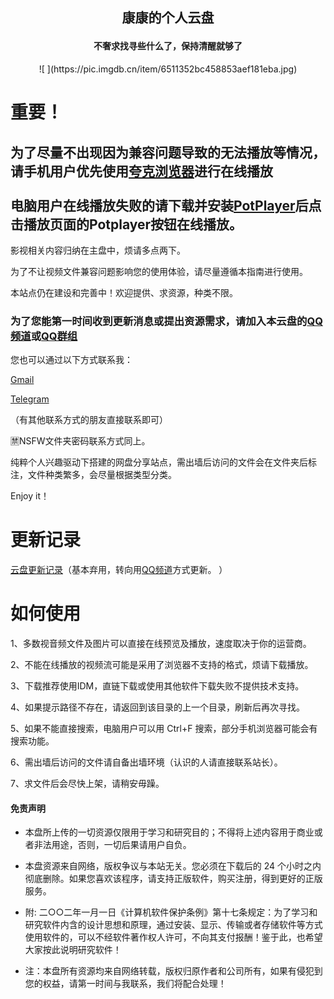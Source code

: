 ## <p align="center"> 康康的个人云盘</p>

#### <p align="center"> 不奢求找寻些什么了，保持清醒就够了</p>

<p align="center"> ![ ](https://pic.imgdb.cn/item/6511352bc458853aef181eba.jpg)</p>

# 重要！

## 为了尽量不出现因为兼容问题导致的无法播放等情况，请手机用户优先使用[夸克浏览器](https://myquark.cn/)进行在线播放<br><br>电脑用户在线播放失败的请下载并安装[PotPlayer](https://drive.pinkman98.xyz/软件/WIN软件/影音播放/PotPlayerSetup64.exe)后点击播放页面的Potplayer按钮在线播放。

影视相关内容归纳在主盘中，烦请多点两下。

为了不让视频文件兼容问题影响您的使用体验，请尽量遵循本指南进行使用。

本站点仍在建设和完善中！欢迎提供、求资源，种类不限。

### 为了您能第一时间收到更新消息或提出资源需求，请加入本云盘的[QQ频道](https://qun.qq.com/qqweb/qunpro/share?_wv=3&_wwv=128&appChannel=share&inviteCode=1W54zcl&appChannel=share&businessType=9&from=181074&biz=ka&shareSource=5)或[QQ群组](https://jq.qq.com/?_wv=1027&k=R0xcKX8o)

您也可以通过以下方式联系我：

[Gmail](mailto:ohpinkbrian@gmail.com)

[Telegram](https://t.me/Tricker95)

（有其他联系方式的朋友直接联系即可）

🈲NSFW文件夹密码联系方式同上。

纯粹个人兴趣驱动下搭建的网盘分享站点，需出墙后访问的文件会在文件夹后标注，文件种类繁多，会尽量根据类型分类。

Enjoy it！

# 更新记录

[云盘更新记录](https://whip-lentil-c9b.notion.site/3d58f6009e574f699b7d026efca5c9a3)（基本弃用，转向用[QQ频道](https://qun.qq.com/qqweb/qunpro/share?_wv=3&_wwv=128&appChannel=share&inviteCode=1W54zcl&appChannel=share&businessType=9&from=181074&biz=ka&shareSource=5)方式更新。
）

# 如何使用

1、多数视音频文件及图片可以直接在线预览及播放，速度取决于你的运营商。

2、不能在线播放的视频流可能是采用了浏览器不支持的格式，烦请下载播放。

3、下载推荐使用IDM，直链下载或使用其他软件下载失败不提供技术支持。

4、如果提示路径不存在，请返回到该目录的上一个目录，刷新后再次寻找。

5、如果不能直接搜索，电脑用户可以用 Ctrl+F 搜索，部分手机浏览器可能会有搜索功能。

6、需出墙后访问的文件请自备出墙环境（认识的人请直接联系站长）。

7、求文件后会尽快上架，请稍安毋躁。

#### 免责声明
* 本盘所上传的一切资源仅限用于学习和研究目的；不得将上述内容用于商业或者非法用途，否则，一切后果请用户自负。

* 本盘资源来自网络，版权争议与本站无关。您必须在下载后的 24 个小时之内彻底删除。如果您喜欢该程序，请支持正版软件，购买注册，得到更好的正版服务。

* 附: 二○○二年一月一日《计算机软件保护条例》第十七条规定：为了学习和研究软件内含的设计思想和原理，通过安装、显示、传输或者存储软件等方式使用软件的，可以不经软件著作权人许可，不向其支付报酬！鉴于此，也希望大家按此说明研究软件！

* 注：本盘所有资源均来自网络转载，版权归原作者和公司所有，如果有侵犯到您的权益，请第一时间与我联系，我们将配合处理！


